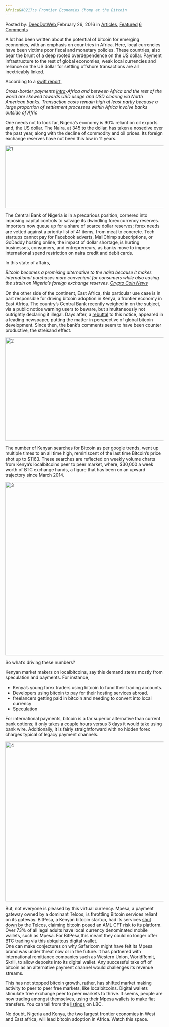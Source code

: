 ```yaml
---
Africa&#8217;s Frontier Economies Chomp at the Bitcoin​
---
```

<article class="post-listing post-13294 post type-post status-publish format-standard has-post-thumbnail hentry category-articles category-deepdot-news tag-africas tag-bitcoin tag-chomp tag-economies tag-frontier">
    <div class="post-inner">
    <p class="post-meta">
    <span>Posted by: <a href="https://www.deepdotweb.com/author/admin/" title="">DeepDotWeb </a></span>
    <span>February 26, 2016</span>
    <span>in <a href="https://www.deepdotweb.com/category/articles/" rel="category tag">Articles</a>, <a href="https://www.deepdotweb.com/category/deepdot-news/" rel="category tag">Featured</a></span>
    <span><a href="https://www.deepdotweb.com/2016/02/26/africas-frontier-economies-chomp-at-the-bitcoin/#comments">6 Comments</a></span>
    </p>
    <div class="clear"></div>
    <div class="entry">
    <p>A lot has been written about the potential of bitcoin for emerging economies, with an emphasis on countries in Africa. Here, local currencies have been victims poor fiscal and monetary policies. These countries, also bear the brunt of a deep rooted overdependence on the US dollar. Payment infrastructure to the rest of global economies, weak local currencies and reliance on the US dollar for settling offshore transactions are all inextricably linked.</p>
    <p>According to a <a href="http://ow.ly/d/1v4l">swift report</a>,</p>
    <p><em>Cross-border payments <u>intra</u>-Africa and between Africa and the rest of the world are skewed towards USD usage and USD clearing via North American banks. Transaction costs remain high at least partly because a large proportion of settlement processes within Africa involve banks outside of Afric </em></p>
    <p>One needs not to look far, Nigeria’s economy is 90% reliant on oil exports and, the US dollar. The Naira, at 345 to the dollar, has taken a nosedive over the past year, along with the decline of commodity and oil prices. Its foreign exchange reserves have not been this low in 11 years.</p>
    <p><img class="aligncenter size-full wp-image-13295" src="https://www.deepdotweb.com/wp-content/uploads/2016/02/1-4.jpg" alt="1" width="639" height="199" srcset="https://www.deepdotweb.com/wp-content/uploads/2016/02/1-4.jpg 639w, https://www.deepdotweb.com/wp-content/uploads/2016/02/1-4-300x93.jpg 300w" sizes="(max-width: 639px) 100vw, 639px"/></p>
    <p>The Central Bank of Nigeria is in a precarious position, cornered into imposing capital controls to salvage its dwindling forex currency reserves. Importers now queue up for a share of scarce dollar reserves; forex needs are vetted against a priority list of 41 items, from meat to concrete. Tech startups cannot pay for Facebook adverts, MailChimp subscriptions, or GoDaddy hosting online, the impact of dollar shortage, is hurting businesses, consumers, and entrepreneurs, as banks move to impose international spend restriction on naira credit and debit cards.</p>
    <p>In this state of affairs,</p>
    <p><em>Bitcoin becomes a promising alternative to the naira because it makes international purchases more convenient for consumers while also easing the strain on Nigeria’s foreign exchange reserves. </em><a href="https://www.cryptocoinsnews.com/nigerian-banks-ban-credit-debit-card-use-abroad/"><em>Crypto Coin News</em></a></p>
    <p>On the other side of the continent, East Africa, this particular use case is in part responsible for driving bitcoin adoption in Kenya, a frontier economy in East Africa. The country&#8217;s Central Bank recently weighed in on the subject, via a public notice warning users to beware, but simultaneously not outrightly declaring it illegal. Days after, a <a href="http://www.nation.co.ke/oped/Opinion/Bitcoin-is-touted-as-biggest-innovation/-/440808/3011878/-/11tq1tg/-/index.html">rebuttal</a> to this notice, appeared in a leading newspaper, putting the matter in perspective of global bitcoin development. Since then, the bank’s comments seem to have been counter productive, the streisand effect.</p>
    <p><img class="aligncenter size-full wp-image-13296" src="https://www.deepdotweb.com/wp-content/uploads/2016/02/2-4.jpg" alt="2" width="600" height="328" srcset="https://www.deepdotweb.com/wp-content/uploads/2016/02/2-4.jpg 600w, https://www.deepdotweb.com/wp-content/uploads/2016/02/2-4-300x164.jpg 300w" sizes="(max-width: 600px) 100vw, 600px"/></p>
    <p>The number of Kenyan searches for Bitcoin as per google trends, went up multiple times to an all time high, reminiscent of the last time Bitcoin’s price shot up to $1163. These searches are reflected on weekly volume charts from Kenya’s localbitcoins peer to peer market, where, $30,000 a week worth of BTC exchange hands, a figure that has been on an upward trajectory since March 2014.</p>
    <p><img class="aligncenter size-full wp-image-13297" src="https://www.deepdotweb.com/wp-content/uploads/2016/02/3-4.jpg" alt="3" width="1160" height="550" srcset="https://www.deepdotweb.com/wp-content/uploads/2016/02/3-4.jpg 1160w, https://www.deepdotweb.com/wp-content/uploads/2016/02/3-4-300x142.jpg 300w, https://www.deepdotweb.com/wp-content/uploads/2016/02/3-4-1024x486.jpg 1024w" sizes="(max-width: 1160px) 100vw, 1160px"/></p>
    <p>So what’s driving these numbers?</p>
    <p>Kenyan market makers on localbitcoins, say this demand stems mostly from speculation and payments. For instance,</p>
    <ul>
    <li>Kenya’s young forex traders using bitcoin to fund their trading accounts.</li>
    <li>Developers using bitcoin to pay for their hosting services abroad.</li>
    <li>freelancers getting paid in bitcoin and needing to convert into local currency</li>
    <li>Speculation</li>
    </ul>
    <p>For international payments, bitcoin is a far superior alternative than current bank options; it only takes a couple hours versus 3 days it would take using bank wire. Additionally, it is fairly straightforward with no hidden forex charges typical of legacy payment channels.</p>
    <p><img class="aligncenter size-full wp-image-13298" src="https://www.deepdotweb.com/wp-content/uploads/2016/02/4-4.jpg" alt="4" width="1200" height="507" srcset="https://www.deepdotweb.com/wp-content/uploads/2016/02/4-4.jpg 1200w, https://www.deepdotweb.com/wp-content/uploads/2016/02/4-4-300x127.jpg 300w, https://www.deepdotweb.com/wp-content/uploads/2016/02/4-4-1024x433.jpg 1024w" sizes="(max-width: 1200px) 100vw, 1200px"/></p>
    <p>But, not everyone is pleased by this virtual currency. Mpesa, a payment gateway owned by a dominant Telcos, is throttling Bitcoin services reliant on its gateway. BitPesa, a Kenyan bitcoin startup, had its services <a href="http://www.coindesk.com/safaricom-and-bitpesa/">shut down</a> by the Telcos, claiming bitcoin posed an AML CFT risk to its platform. Over 73% of all legal adults have local currency denominated mobile wallets, such as Mpesa. For BitPesa,this meant they could no longer offer BTC trading via this ubiquitous digital wallet.<br/>
    One can make conjectures on why Safaricom might have felt its Mpesa brand was under threat now or in the future. It has partnered with international remittance companies such as Western Union, WorldRemit, Skrill, to allow deposits into its digital wallet. Any successful take off of bitcoin as an alternative payment channel would challenges its revenue streams.</p>
    <p>This has not stopped bitcoin growth, rather, has shifted market making activity to peer to peer free markets, like localbitcoins. Digital wallets stimulate free exchange peer to peer markets to thrive. It seems, people are now trading amongst themselves, using their Mpesa wallets to make fiat transfers. You can tell from the <a href="https://localbitcoins.com/places/11450020/nairobi-kenya/">listings</a> on LBC.</p>
    <p>No doubt, Nigeria and Kenya, the two largest frontier economies in West and East africa, will lead bitcoin adoption in Africa. Watch this space.</p>
    </div>
    <span style="display:none"><a href="https://www.deepdotweb.com/tag/africas/" rel="tag">africas</a> <a href="https://www.deepdotweb.com/tag/bitcoin/" rel="tag">bitcoin</a> <a href="https://www.deepdotweb.com/tag/chomp/" rel="tag">chomp</a> <a href="https://www.deepdotweb.com/tag/economies/" rel="tag">economies</a> <a href="https://www.deepdotweb.com/tag/frontier/" rel="tag">frontier</a></span> <span style="display:none" class="updated">2016-02-26</span>
    <div style="display:none" class="vcard author" itemprop="author" itemscope itemtype="http://schema.org/Person"><strong class="fn" itemprop="name"><a href="https://www.deepdotweb.com/author/admin/" title="Posts by DeepDotWeb" rel="author">DeepDotWeb</a></strong></div>
    </div>
</article>

